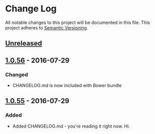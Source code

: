 # Change Log
All notable changes to this project will be documented in this file.
This project adheres to [Semantic Versioning](http://semver.org/).

## [Unreleased]

## [1.0.56] - 2016-07-29
### Changed
- CHANGELOG.md is now included with Bower bundle

## [1.0.55] - 2016-07-29
### Added
- Added CHANGELOG.md - you're reading it right now. Hi.

[Unreleased]: https://github.com/olivierlacan/keep-a-changelog/compare/v1.0.56...HEAD
[1.0.56]: https://github.com/olivierlacan/keep-a-changelog/compare/v1.0.55...v1.0.56
[1.0.55]: https://github.com/olivierlacan/keep-a-changelog/compare/v1.0.54...v1.0.55
